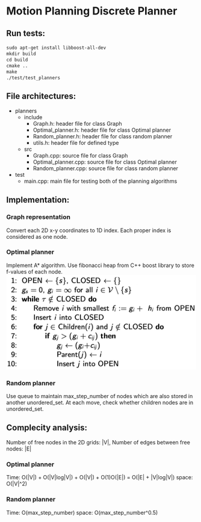 # Motion Planning Discrete Planner

## Run tests:
```
sudo apt-get install libboost-all-dev
mkdir build
cd build
cmake .. 
make
./test/test_planners
```

## File architectures:
- planners
  - include
    - Graph.h: header file for class Graph
    - Optimal_planner.h: header file for class Optimal planner
    - Random_planner.h: header file for class random planner
    - utils.h: header file for defined type
  - src
    - Graph.cpp: source file for class Graph
    - Optimal_planner.cpp: source file for class Optimal planner
    - Random_planner.cpp: source file for class random planner
- test
  - main.cpp: main file for testing both of the planning algorithms
  
## Implementation:
### Graph representation
Convert each 2D x-y coordinates to 1D index. Each proper index is considered as one node.
### Optimal planner
Implement A* algorithm. Use fibonacci heap from C++ boost library to store f-values of each node. 
![image](https://github.com/menglaili/Motion-Planning-Discrete-Planner/blob/master/Astar.jpg)
### Random planner
Use queue to maintain max_step_number of nodes which are also stored in another unordered_set. At each move, check whether children nodes are in unordered_set.

## Complecity analysis:
Number of free nodes in the 2D grids: |V|, Number of edges between free nodes: |E|
### Optimal planner
Time: O(|V|) + O(|V|log|V|) + O(|V|) + O(1)O(|E|) = O(|E| + |V|log|V|)
space: O(|V|^2)
### Random planner
Time: O(max_step_number)
space: O(max_step_number^0.5)



